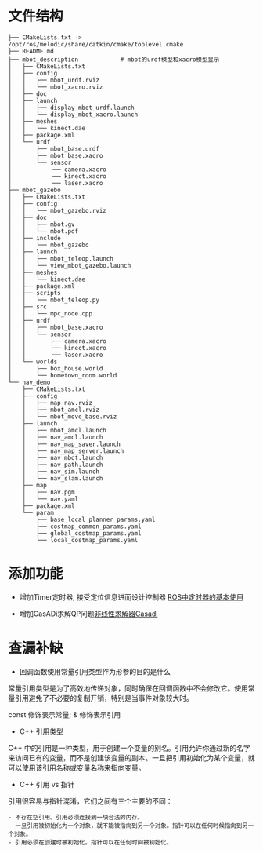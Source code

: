 # 文件结构

```
├── CMakeLists.txt -> /opt/ros/melodic/share/catkin/cmake/toplevel.cmake
├── README.md
├── mbot_description            # mbot的urdf模型和xacro模型显示
│   ├── CMakeLists.txt
│   ├── config
│   │   ├── mbot_urdf.rviz
│   │   └── mbot_xacro.rviz
│   ├── doc
│   ├── launch
│   │   ├── display_mbot_urdf.launch
│   │   └── display_mbot_xacro.launch
│   ├── meshes
│   │   └── kinect.dae
│   ├── package.xml
│   └── urdf
│       ├── mbot_base.urdf
│       ├── mbot_base.xacro
│       └── sensor
│           ├── camera.xacro
│           ├── kinect.xacro
│           └── laser.xacro
├── mbot_gazebo
│   ├── CMakeLists.txt
│   ├── config
│   │   └── mbot_gazebo.rviz
│   ├── doc
│   │   ├── mbot.gv
│   │   └── mbot.pdf
│   ├── include
│   │   └── mbot_gazebo
│   ├── launch
│   │   ├── mbot_teleop.launch
│   │   └── view_mbot_gazebo.launch
│   ├── meshes
│   │   └── kinect.dae
│   ├── package.xml
│   ├── scripts
│   │   └── mbot_teleop.py
│   ├── src
│   │   └── mpc_node.cpp
│   ├── urdf
│   │   ├── mbot_base.xacro
│   │   └── sensor
│   │       ├── camera.xacro
│   │       ├── kinect.xacro
│   │       └── laser.xacro
│   └── worlds
│       ├── box_house.world
│       └── hometown_room.world
└── nav_demo
    ├── CMakeLists.txt
    ├── config
    │   ├── map_nav.rviz
    │   ├── mbot_amcl.rviz
    │   └── mbot_move_base.rviz
    ├── launch
    │   ├── mbot_amcl.launch
    │   ├── nav_amcl.launch
    │   ├── nav_map_saver.launch
    │   ├── nav_map_server.launch
    │   ├── nav_mbot.launch
    │   ├── nav_path.launch
    │   ├── nav_sim.launch
    │   └── nav_slam.launch
    ├── map
    │   ├── nav.pgm
    │   └── nav.yaml
    ├── package.xml
    └── param
        ├── base_local_planner_params.yaml
        ├── costmap_common_params.yaml
        ├── global_costmap_params.yaml
        └── local_costmap_params.yaml
```

# 添加功能

* 增加Timer定时器, 接受定位信息进而设计控制器
[ROS中定时器的基本使用](https://blog.csdn.net/qq_45950023/article/details/127496321)

* 增加CasADi求解QP问题[非线性求解器Casadi](https://blog.csdn.net/qq_35632833/article/details/124507599)


# 查漏补缺

* 回调函数使用常量引用类型作为形参的目的是什么

常量引用类型是为了高效地传递对象，同时确保在回调函数中不会修改它。使用常量引用避免了不必要的复制开销，特别是当事件对象较大时。

const 修饰表示常量; & 修饰表示引用

* C++ 引用类型

C++ 中的引用是一种类型，用于创建一个变量的别名。引用允许你通过新的名字来访问已有的变量，而不是创建该变量的副本。一旦把引用初始化为某个变量，就可以使用该引用名称或变量名称来指向变量。

* C++ 引用 vs 指针

引用很容易与指针混淆，它们之间有三个主要的不同：

    - 不存在空引用。引用必须连接到一块合法的内存。
    - 一旦引用被初始化为一个对象，就不能被指向到另一个对象。指针可以在任何时候指向到另一个对象。
    - 引用必须在创建时被初始化。指针可以在任何时间被初始化。
